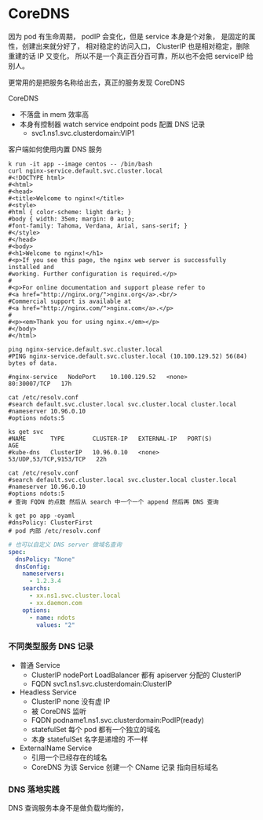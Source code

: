 # CoreDNS


因为 pod 有生命周期，
podIP 会变化，但是 service 本身是个对象，
是固定的属性，创建出来就分好了，
相对稳定的访问入口，
ClusterIP 也是相对稳定，删除重建的话 IP 又变化，
所以不是一个真正百分百可靠，所以也不会把 serviceIP 给别人。

更常用的是把服务名称给出去，真正的服务发现 CoreDNS

CoreDNS
- 不落盘 in mem 效率高
- 本身有控制器 watch service endpoint pods 配置 DNS 记录
  - svc1.ns1.svc.clusterdomain:VIP1


客户端如何使用内置 DNS 服务

```shell
k run -it app --image centos -- /bin/bash
curl nginx-service.default.svc.cluster.local
#<!DOCTYPE html>
#<html>
#<head>
#<title>Welcome to nginx!</title>
#<style>
#html { color-scheme: light dark; }
#body { width: 35em; margin: 0 auto;
#font-family: Tahoma, Verdana, Arial, sans-serif; }
#</style>
#</head>
#<body>
#<h1>Welcome to nginx!</h1>
#<p>If you see this page, the nginx web server is successfully installed and
#working. Further configuration is required.</p>
#
#<p>For online documentation and support please refer to
#<a href="http://nginx.org/">nginx.org</a>.<br/>
#Commercial support is available at
#<a href="http://nginx.com/">nginx.com</a>.</p>
#
#<p><em>Thank you for using nginx.</em></p>
#</body>
#</html>

ping nginx-service.default.svc.cluster.local
#PING nginx-service.default.svc.cluster.local (10.100.129.52) 56(84) bytes of data.

#nginx-service   NodePort    10.100.129.52   <none>        80:30007/TCP   17h

cat /etc/resolv.conf 
#search default.svc.cluster.local svc.cluster.local cluster.local
#nameserver 10.96.0.10
#options ndots:5

ks get svc
#NAME       TYPE        CLUSTER-IP   EXTERNAL-IP   PORT(S)                  AGE
#kube-dns   ClusterIP   10.96.0.10   <none>        53/UDP,53/TCP,9153/TCP   22h

cat /etc/resolv.conf 
#search default.svc.cluster.local svc.cluster.local cluster.local
#nameserver 10.96.0.10
#options ndots:5
# 查询 FQDN 的点数 然后从 search 中一个一个 append 然后再 DNS 查询

```


```shell
k get po app -oyaml
#dnsPolicy: ClusterFirst
# pod 内部 /etc/resolv.conf
```

```yaml
# 也可以自定义 DNS server 做域名查询
spec:
  dnsPolicy: "None"
  dnsConfig:
    nameservers:
      - 1.2.3.4
    searchs:
      - xx.ns1.svc.cluster.local
      - xx.daemon.com
    options:
      - name: ndots
        values: "2"
```



### 不同类型服务 DNS 记录

- 普通 Service
  - ClusterIP nodePort LoadBalancer 都有 apiserver 分配的 ClusterIP
  - FQDN svc1.ns1.svc.clusterdomain:ClusterIP
- Headless Service
  - ClusterIP none 没有虚 IP
  - 被 CoreDNS 监听
  - FQDN podname1.ns1.svc.clusterdomain:PodIP(ready)
  - statefulSet 每个 pod 都有一个独立的域名
  - 本身 statefulSet 名字是递增的 不一样
- ExternalName Service
  - 引用一个已经存在的域名
  - CoreDNS 为该 Service 创建一个 CName 记录 指向目标域名



### DNS 落地实践

DNS 查询服务本身不是做负载均衡的，




















































